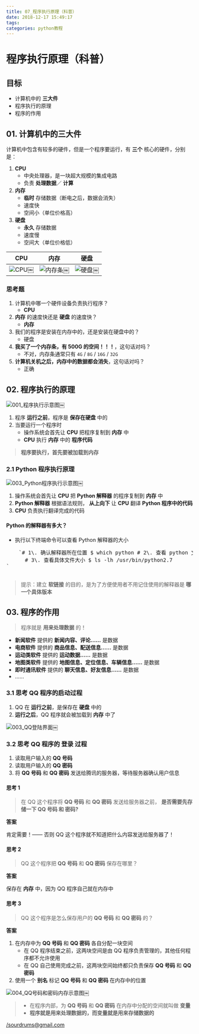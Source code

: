 ```yaml
---
title: 07_程序执行原理（科普）
date: 2018-12-17 15:49:17 
tags: 
categories: python教程
---
```



# 程序执行原理（科普）

## 目标

*   计算机中的 **三大件**
*   程序执行的原理
*   程序的作用

## 01\. 计算机中的三大件

计算机中包含有较多的硬件，但是一个程序要运行，有 **三个** 核心的硬件，分别是：

1.  **CPU**
    *   中央处理器，是一块超大规模的集成电路
    *   负责 **处理数据**／ **计算**
2.  **内存**
    *   **临时** 存储数据（断电之后，数据会消失）
    *   速度快
    *   空间小（单位价格高）
3.  **硬盘**
    *   **永久** 存储数据
    *   速度慢
    *   空间大（单位价格低）

| CPU | 内存 | 硬盘 |
| --- | --- | --- |
| ![CPU](https://i.loli.net/2018/12/17/5c174fbd2ff5c.jpg)￼ | ![内存条](https://i.loli.net/2018/12/17/5c174fc122290.jpg)￼ | ![硬盘](https://i.loli.net/2018/12/17/5c174fc19cf9a.jpg)￼ |

### 思考题

1.  计算机中哪一个硬件设备负责执行程序？
    *   **CPU**
2.  **内存** 的速度快还是 **硬盘** 的速度快？
    *   **内存**
3.  我们的程序是安装在内存中的，还是安装在硬盘中的？
    *   硬盘
4.  **我买了一个内存条，有 500G 的空间！！！**，这句话对吗？
    *   不对，内存条通常只有 `4G` / `8G` / `16G` / `32G`
5.  **计算机关机之后，内存中的数据都会消失**，这句话对吗？
    *   正确

## 02\. 程序执行的原理

![001_程序执行示意图](https://i.loli.net/2018/12/17/5c174fc1a7ed9.jpg)￼

1.  程序 **运行之前**，程序是 **保存在硬盘** 中的
2.  当要运行一个程序时
    *   操作系统会首先让 **CPU** 把程序复制到 **内存** 中
    *   **CPU** 执行 **内存** 中的 **程序代码**

> 
> 
> **程序要执行，首先要被加载到内存**
> 
> 

### 2.1 Python 程序执行原理

![003_Python程序执行示意图](https://i.loli.net/2018/12/17/5c174fc1b6eeb.jpg)￼

1.  操作系统会首先让 **CPU** 把 **Python 解释器** 的程序复制到 **内存** 中
2.  **Python 解释器** 根据语法规则， **从上向下** 让 **CPU** 翻译 **Python 程序中的代码**
3.  **CPU** 负责执行翻译完成的代码

#### Python 的解释器有多大？

*   执行以下终端命令可以查看 Python 解释器的大小

<pre>    `# 1\. 确认解释器所在位置 $ which python # 2\. 查看 python 文件大小(只是一个软链接) $ ls -lh /usr/bin/python
      # 3\. 查看具体文件大小 $ ls -lh /usr/bin/python2.7
` 
  </pre>

> 
> 
> 提示：建立 **软链接** 的目的，是为了方便使用者不用记住使用的解释器是 **哪一个具体版本**
> 
> 

## 03\. 程序的作用

> 
> 
> 程序就是 **用来处理数据** 的！
> 
> 

*   **新闻软件** 提供的 **新闻内容、评论……** 是数据
*   **电商软件** 提供的 **商品信息、配送信息……** 是数据
*   **运动类软件** 提供的 **运动数据……** 是数据
*   **地图类软件** 提供的 **地图信息、定位信息、车辆信息……** 是数据
*   **即时通讯软件** 提供的 **聊天信息、好友信息……** 是数据
*   ……

### 3.1 思考 QQ 程序的启动过程

1.  QQ 在 **运行之前**，是保存在 **硬盘** 中的
2.  **运行之后**，QQ 程序就会被加载到 **内存** 中了

![003_QQ登陆界面](https://i.loli.net/2018/12/17/5c174fc1d13f7.jpg)￼

### 3.2 思考 QQ 程序的 **登录** 过程

1.  读取用户输入的 **QQ 号码**
2.  读取用户输入的 **QQ 密码**
3.  将 **QQ 号码** 和 **QQ 密码** 发送给腾讯的服务器，等待服务器确认用户信息

#### 思考 1

> 
> 
> 在 QQ 这个程序将 **QQ 号码** 和 **QQ 密码** 发送给服务器之前， **是否需要先存储一下 QQ 号码 和 密码?**
> 
> 

**答案**

肯定需要！—— 否则 QQ 这个程序就不知道把什么内容发送给服务器了！

#### 思考 2

> 
> 
> QQ 这个程序把 **QQ 号码** 和 **QQ 密码** 保存在哪里？
> 
> 

**答案**

保存在 **内存** 中，因为 QQ 程序自己就在内存中

#### 思考 3

> 
> 
> QQ 这个程序是怎么保存用户的 **QQ 号码** 和 **QQ 密码** 的？
> 
> 

**答案**

1.  在内存中为 **QQ 号码** 和 **QQ 密码** 各自分配一块空间
    *   在 QQ 程序结束之前，这两块空间是由 QQ 程序负责管理的，其他任何程序都不允许使用
    *   在 QQ 自己使用完成之前，这两块空间始终都只负责保存 **QQ 号码** 和 **QQ 密码**
2.  使用一个 **别名** 标记 **QQ 号码** 和 **QQ 密码** 在内存中的位置

![004_QQ号码和密码内存示意图](https://i.loli.net/2018/12/17/5c174fc1e2072.jpg)￼

> 
> 
> *   在程序内部，为 **QQ 号码** 和 **QQ 密码** 在内存中分配的空间就叫做 **变量**
> *   **程序就是用来处理数据的，而变量就是用来存储数据的**
> 
> 

</sourdrums@gmail.com>

